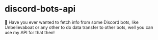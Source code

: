 # discord-bots-api
💙 Have you ever wanted to fetch info from some Discord bots, like Unbelievaboat or any other to do data transfer to other bots, well you can use my API for that then!
